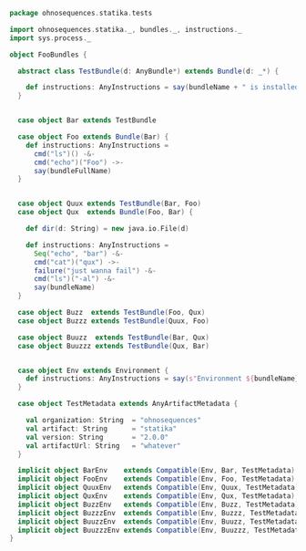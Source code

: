 
```scala
package ohnosequences.statika.tests

import ohnosequences.statika._, bundles._, instructions._
import sys.process._

object FooBundles {

  abstract class TestBundle(d: AnyBundle*) extends Bundle(d: _*) {

    def instructions: AnyInstructions = say(bundleName + " is installed")
  }


  case object Bar extends TestBundle

  case object Foo extends Bundle(Bar) {
    def instructions: AnyInstructions =
      cmd("ls")() -&-
      cmd("echo")("Foo") ->-
      say(bundleFullName)
  }


  case object Quux extends TestBundle(Bar, Foo)
  case object Qux  extends Bundle(Foo, Bar) {

    def dir(d: String) = new java.io.File(d)

    def instructions: AnyInstructions =
      Seq("echo", "bar") -&-
      cmd("cat")("qux") ->-
      failure("just wanna fail") -&-
      cmd("ls")("-al") -&-
      say(bundleName)
  }

  case object Buzz  extends TestBundle(Foo, Qux)
  case object Buzzz extends TestBundle(Quux, Foo)

  case object Buuzz  extends TestBundle(Bar, Qux)
  case object Buuzzz extends TestBundle(Qux, Bar)


  case object Env extends Environment {
    def instructions: AnyInstructions = say(s"Environment ${bundleName} is set up")
  }

  case object TestMetadata extends AnyArtifactMetadata {

    val organization: String  = "ohnosequences"
    val artifact: String      = "statika"
    val version: String       = "2.0.0"
    val artifactUrl: String   = "whatever"
  }

  implicit object BarEnv    extends Compatible(Env, Bar, TestMetadata)
  implicit object FooEnv    extends Compatible(Env, Foo, TestMetadata)
  implicit object QuuxEnv   extends Compatible(Env, Quux, TestMetadata)
  implicit object QuxEnv    extends Compatible(Env, Qux, TestMetadata)
  implicit object BuzzEnv   extends Compatible(Env, Buzz, TestMetadata)
  implicit object BuzzzEnv  extends Compatible(Env, Buzzz, TestMetadata)
  implicit object BuuzzEnv  extends Compatible(Env, Buuzz, TestMetadata)
  implicit object BuuzzzEnv extends Compatible(Env, Buuzzz, TestMetadata)
}

```




[main/scala/ohnosequences/statika/Bundles.scala]: ../../main/scala/ohnosequences/statika/Bundles.scala.md
[main/scala/ohnosequences/statika/Instructions.scala]: ../../main/scala/ohnosequences/statika/Instructions.scala.md
[test/scala/BundleTest.scala]: BundleTest.scala.md
[test/scala/InstallWithDepsSuite.scala]: InstallWithDepsSuite.scala.md
[test/scala/InstallWithDepsSuite_Aux.scala]: InstallWithDepsSuite_Aux.scala.md
[test/scala/instructions.scala]: instructions.scala.md
